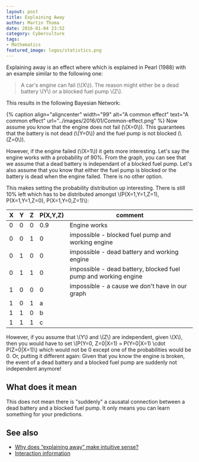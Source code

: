 ```yaml
---
layout: post
title: Explaining Away
author: Martin Thoma
date: 2016-01-04 23:52
category: Cyberculture
tags:
- Mathematics
featured_image: logos/statistics.png
---
```


Explaining away is an effect where which is explained in Pearl (1988) with
an example similar to the following one:

> A car's engine can fail (\\(X\\)). The reason might either be a dead battery
> \\(Y\\) or a blocked fuel pump \\(Z\\).

This results in the following Bayesian Network:

{% caption align="aligncenter" width="99" alt="A common effect" text="A common effect" url="../images/2016/01/Common-effect.png" %}
Now assume you know that the engine does not fail (\\(X=0\\)). This guarantees
that the battery is not dead (\\(Y=0\\)) and the fuel pump is not blocked
(\\(Z=0\\)).

However, if the engine failed (\\(X=1\\)) it gets more interesting. Let's say the
engine works with a probability of 90%. From the graph, you can see that we
assume that a dead battery is independant of a blocked fuel pump. Let's also
assume that you know that either the fuel pump is blocked or the battery is
dead when the engine failed. There is no other option.

This makes setting the probability distribution up interesting. There is
still 10% left which has to be distributed amongst \\(P(X=1,Y=1,Z=1), P(X=1,Y=1,Z=0), P(X=1,Y=0,Z=1)\\):


| X   | Y   | Z   | P(X,Y,Z) | comment                                                         |
| --- | --- | --- | -------- | --------------------------------------------------------------- |
| 0   | 0   | 0   | 0.9      | Engine works                                                    |
| 0   | 0   | 1   | 0        | impossible - blocked fuel pump and working engine               |
| 0   | 1   | 0   | 0        | impossible - dead battery and working engine                    |
| 0   | 1   | 1   | 0        | impossible - dead battery, blocked fuel pump and working engine |
| 1   | 0   | 0   | 0        | impossible - a cause we don't have in our graph                 |
| 1   | 0   | 1   | a        |                                                                 |
| 1   | 1   | 0   | b        |                                                                 |
| 1   | 1   | 1   | c        |                                                                 |


However, if you assume that \\(Y\\) and \\(Z\\) are independent, given \\(X\\), then
you would have to set \\(P(Y=0, Z=0|X=1) = P(Y=0|X=1) \cdot P(Z=0|X=1)\\) which
would not be 0 except one of the probabilities would be 0. Or, putting it
different again: Given that you know the engine is broken, the event of
a dead battery and a blocked fuel pump are suddenly not independent anymore!


## What does it mean

This does not mean there is "suddenly" a causatal connection between a dead
battery and a blocked fuel pump. It only means you can learn something for
your predictions.


## See also

* [Why does “explaining away” make intuitive sense?](http://stats.stackexchange.com/q/54849/25741)
* [Interaction information](https://en.wikipedia.org/wiki/Interaction_information#Example_of_Positive_Interaction_Information)
